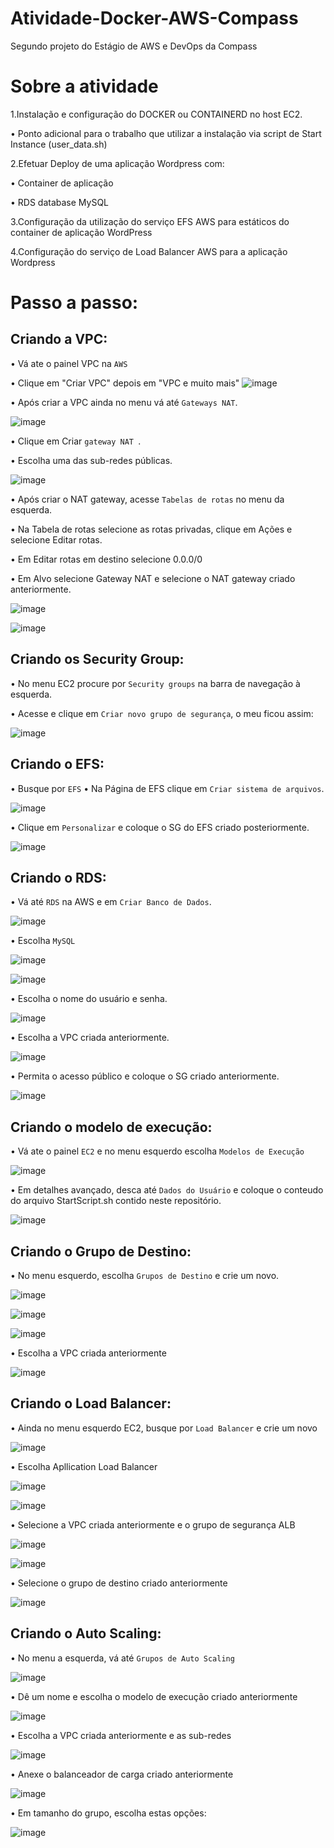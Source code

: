# Atividade-Docker-AWS-Compass
Segundo projeto do Estágio de AWS e DevOps da Compass

# **Sobre a atividade**
1.Instalação e configuração do DOCKER ou CONTAINERD no host EC2.

• Ponto adicional para o trabalho que utilizar a instalação via script de Start Instance (user_data.sh)

2.Efetuar Deploy de uma aplicação Wordpress com:

• Container de aplicação

• RDS database MySQL

3.Configuração da utilização do serviço EFS AWS para estáticos do container de aplicação WordPress

4.Configuração do serviço de Load Balancer AWS para a aplicação Wordpress

# **Passo a passo**:

## **Criando a VPC:**
• Vá ate o painel VPC na ``AWS``

• Clique em "Criar VPC" depois em "VPC e muito mais"
![image](https://github.com/RafaDavila/Atividade-Docker-AWS-Compass/assets/113639519/eb04214e-8515-4d37-8054-10bab45471c7)

• Após criar a VPC ainda no menu vá até ``Gateways NAT``.

![image](https://github.com/RafaDavila/Atividade-Docker-AWS-Compass/assets/113639519/add8a64b-c4ac-442f-80f8-73e129aa93d2)

• Clique em Criar ``gateway NAT ``.

• Escolha uma das sub-redes públicas.

![image](https://github.com/RafaDavila/Atividade-Docker-AWS-Compass/assets/113639519/6bee2087-638a-443b-8ddd-7a20a6fbcba7)

• Após criar o NAT gateway, acesse ``Tabelas de rotas`` no menu da esquerda.

• Na Tabela de rotas selecione as rotas privadas, clique em Ações e selecione Editar rotas.

• Em Editar rotas em destino selecione 0.0.0/0

• Em Alvo selecione Gateway NAT e selecione o NAT gateway criado anteriormente.

![image](https://github.com/RafaDavila/Atividade-Docker-AWS-Compass/assets/113639519/2dab5805-b5d6-4d97-be4a-0fb7001b2aab)

![image](https://github.com/RafaDavila/Atividade-Docker-AWS-Compass/assets/113639519/73d6768a-0633-4f11-9425-b3d07ac18edd)

## **Criando os Security Group:**

• No menu EC2 procure por ``Security groups`` na barra de navegação à esquerda.

• Acesse e clique em ``Criar novo grupo de segurança``, o meu ficou assim:

![image](https://github.com/RafaDavila/Atividade-Docker-AWS-Compass/assets/113639519/387ebf56-6d56-43d1-84e2-d72e26a961a9)

## **Criando o EFS:**

• Busque por ``EFS``
• Na Página de EFS clique em ``Criar sistema de arquivos``.

![image](https://github.com/RafaDavila/Atividade-Docker-AWS-Compass/assets/113639519/18fd24f8-8925-43c8-8568-91fa8071b1d6)

• Clique em ``Personalizar`` e coloque o SG do EFS criado posteriormente.

![image](https://github.com/RafaDavila/Atividade-Docker-AWS-Compass/assets/113639519/f1311382-1e4f-4584-a438-fd23c086268b)

## **Criando o RDS:**

• Vá até ``RDS`` na AWS e em ``Criar Banco de Dados``.

![image](https://github.com/RafaDavila/Atividade-Docker-AWS-Compass/assets/113639519/d76c6ed1-3f0c-4cbd-bf46-2abaf9983602)

• Escolha ``MySQL``

![image](https://github.com/RafaDavila/Atividade-Docker-AWS-Compass/assets/113639519/87158273-c072-45f4-81c3-e24119c8a13e)

![image](https://github.com/RafaDavila/Atividade-Docker-AWS-Compass/assets/113639519/97713137-6ae4-4899-8546-0f97ac33fb40)

• Escolha o nome do usuário e senha.

![image](https://github.com/RafaDavila/Atividade-Docker-AWS-Compass/assets/113639519/02a47261-897b-4393-beea-d415e0ddd460)

• Escolha a VPC criada anteriormente.

![image](https://github.com/RafaDavila/Atividade-Docker-AWS-Compass/assets/113639519/32c3b55f-2487-4609-8a0c-097cc903a653)

• Permita o acesso público e coloque o SG criado anteriormente.


![image](https://github.com/RafaDavila/Atividade-Docker-AWS-Compass/assets/113639519/4d1c4830-0212-401d-a5a5-a0992dc5fa39)

## **Criando o modelo de execução:**

• Vá ate o painel ``EC2`` e no menu esquerdo escolha ``Modelos de Execução`` 

![image](https://github.com/RafaDavila/Atividade-Docker-AWS-Compass/assets/113639519/3ae9a5e5-1c24-490d-9c43-d5c00ccfc13d)

• Em detalhes avançado, desca até ``Dados do Usuário`` e coloque o conteudo do arquivo StartScript.sh contido neste repositório.

![image](https://github.com/RafaDavila/Atividade-Docker-AWS-Compass/assets/113639519/272f2d52-1974-4254-874f-75518ae746d2)

## **Criando o Grupo de Destino:**

• No menu esquerdo, escolha ``Grupos de Destino`` e crie um novo.

![image](https://github.com/RafaDavila/Atividade-Docker-AWS-Compass/assets/113639519/da280d98-13fa-4c2a-889e-f7a4bf7be8f8)

![image](https://github.com/RafaDavila/Atividade-Docker-AWS-Compass/assets/113639519/4da84efc-c25f-495a-bf4b-4fd668d5d47d)

![image](https://github.com/RafaDavila/Atividade-Docker-AWS-Compass/assets/113639519/57e94a39-671a-4b56-a831-62096ad3d9d6)

• Escolha a VPC criada anteriormente

![image](https://github.com/RafaDavila/Atividade-Docker-AWS-Compass/assets/113639519/9d18fc69-8610-453d-8e7b-3985fbb0303f)

## **Criando o Load Balancer:**

• Ainda no menu esquerdo EC2, busque por ``Load Balancer`` e crie um novo

![image](https://github.com/RafaDavila/Atividade-Docker-AWS-Compass/assets/113639519/c2b983f2-81d6-4162-b5bd-f61e4e3f5e9d)

• Escolha Apllication Load Balancer

![image](https://github.com/RafaDavila/Atividade-Docker-AWS-Compass/assets/113639519/067cfcd8-fc8d-4f19-a1f3-3b6dd536150f)

![image](https://github.com/RafaDavila/Atividade-Docker-AWS-Compass/assets/113639519/b82e10bb-162d-48af-b280-9ab880a0dec3)

• Selecione a VPC criada anteriormente e o grupo de segurança ALB

![image](https://github.com/RafaDavila/Atividade-Docker-AWS-Compass/assets/113639519/0912f370-3d1f-482d-8af7-21716af0a19b)

![image](https://github.com/RafaDavila/Atividade-Docker-AWS-Compass/assets/113639519/27130c3a-b421-408c-bf02-9ae68ab8da06)

• Selecione o grupo de destino criado anteriormente

![image](https://github.com/RafaDavila/Atividade-Docker-AWS-Compass/assets/113639519/46f58cc7-7222-4d3c-8105-8549d97880c0)

## **Criando o Auto Scaling:**

• No menu a esquerda, vá até ``Grupos de Auto Scaling``

![image](https://github.com/RafaDavila/Atividade-Docker-AWS-Compass/assets/113639519/88043420-1b32-4946-af11-8cdd4a6770fb)

• Dê um nome e escolha o modelo de execução criado anteriormente

![image](https://github.com/RafaDavila/Atividade-Docker-AWS-Compass/assets/113639519/6745c081-eb2d-425b-91f1-141cdb987e49)

• Escolha a VPC criada anteriormente e as sub-redes

![image](https://github.com/RafaDavila/Atividade-Docker-AWS-Compass/assets/113639519/de17aed6-0486-41f4-959f-40d806f6b046)

• Anexe o balanceador de carga criado anteriormente

![image](https://github.com/RafaDavila/Atividade-Docker-AWS-Compass/assets/113639519/2047ff56-b7ed-493e-bbb9-839aa0282e36)

• Em tamanho do grupo, escolha estas opções: 

![image](https://github.com/RafaDavila/Atividade-Docker-AWS-Compass/assets/113639519/36f95f1b-836e-470d-835b-5175bf2cbdd9)





























